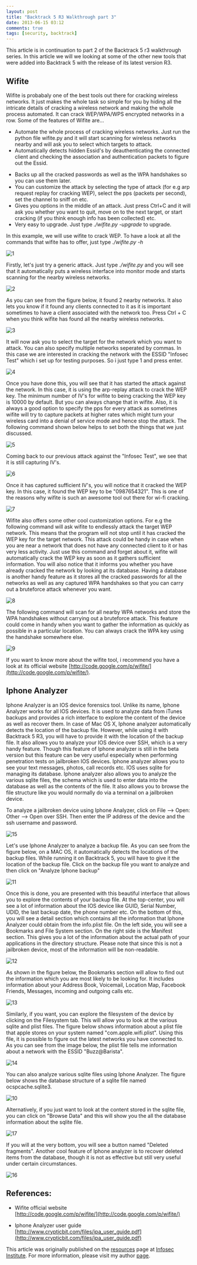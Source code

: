 ```yaml
---
layout: post
title: "Backtrack 5 R3 Walkthrough part 3"
date: 2013-06-15 03:12
comments: true
tags: [security, backtrack]
---
```


This article is in continuation to part 2 of the Backtrack 5 r3 walkthrough series. In this article we will we looking at some of the other new tools that were added into Backtrack 5 with the release of its latest version R3\.


## Wifite

Wifite is probabaly one of the best tools out there for cracking wireless networks. It just makes the whole task so simple for you by hiding all the intricate details of cracking a wireless network and making the whole process automated. It can crack WEP/WPA/WPS encrypted networks in a row. Some of the features of Wifite are...

*   Automate the whole process of cracking wireless networks. Just run the python file wifite.py and it will start scanning for wireless networks nearby and will ask you to select which targets to attack.
*   Automatically detects hidden Essid's by deauthenticating the connected client and checking the association and authentication packets to figure out the Essid.
<!--more-->
*   Backs up all the cracked passwords as well as the WPA handshakes so you can use them later.
*   You can customize the attack by selecting the type of attack (for e.g arp request replay for cracking WEP), select the pps (packets per second), set the channel to sniff on etc.
*   Gives you options in the middle of an attack. Just press Ctrl+C and it will ask you whether you want to quit, move on to the next target, or start cracking (if you think enough info has been collected) etc.
*   Very easy to upgrade. Just type _./wifite.py -upgrade_ to upgrade.

In this example, we will use wifite to crack WEP. To have a look at all the commands that wifite has to offer, just type _./wifite.py -h_

![1]( /images/posts/bt5r3/1.png)

Firstly, let's just try a generic attack. Just type _./wifite.py_ and you will see that it automatically puts a wireless interface into monitor mode and starts scanning for the nearby wireless networks.

![2]( /images/posts/bt5r3/2.png)

As you can see from the figure below, it found 2 nearby networks. It also lets you know if it found any clients connected to it as it is important sometimes to have a client associated with the network too. Press Ctrl + C when you think wifite has found all the nearby wireless networks.

![3]( /images/posts/bt5r3/3.png)

It will now ask you to select the target for the network which you want to attack. You can also specify multiple networks seperated by commas. In this case we are interested in cracking the network with the ESSID "Infosec Test" which i set up for testing purposes. So i just type 1 and press enter.

![4]( /images/posts/bt5r3/4.png)

Once you have done this, you will see that it has started the attack against the network. In this case, it is using the arp-replay attack to crack the WEP key. The minimum number of IV's for wifite to being cracking the WEP key is 10000 by default. But you can always change that in wifite. Also, it is always a good option to specify the pps for every attack as sometimes wifite will try to capture packets at higher rates which might turn your wireless card into a denial of service mode and hence stop the attack. The following command shown below helps to set both the things that we just discussed.

![5]( /images/posts/bt5r3/5.png)

Coming back to our previous attack against the "Infosec Test", we see that it is still capturing IV's.

![6]( /images/posts/bt5r3/6.png)

Once it has captured sufficient IV's, you will notice that it cracked the WEP key. In this case, it found the WEP key to be "0987654321". This is one of the reasons why wifite is such an awesome tool out there for wi-fi cracking.

![7]( /images/posts/bt5r3/7.png)

Wifite also offers some other cool customization options. For e.g the following command will ask wifite to endlessly attack the target WEP network. This means that the program will not stop until it has cracked the WEP key for the target network. This attack could be handy in case when you are near a network that does not have any connected client to it or has very less activity. Just use this command and forget about it, wifite will automatically crack the WEP key as soon as it gathers sufficient information. You will also notice that it informs you whether you have already cracked the network by looking at its database. Having a database is another handy feature as it stores all the cracked passwords for all the networks as well as any captured WPA handshakes so that you can carry out a bruteforce attack whenever you want.

![8]( /images/posts/bt5r3/8.png)

The following command will scan for all nearby WPA networks and store the WPA handshakes without carrying out a bruteforce attack. This feature could come in handy when you want to gather the information as quickly as possible in a particular location. You can always crack the WPA key using the handshake somewhere else.

![9]( /images/posts/bt5r3/9.png)

If you want to know more about the wifite tool, i recommend you have a look at its official website [http://code.google.com/p/wifite/](http://code.google.com/p/wifite/).

## Iphone Analyzer

Iphone Analyzer is an IOS device forensics tool. Unlike its name, Iphone Analyzer works for all IOS devices. It is used to analyze data from iTunes backups and provides a rich interface to explore the content of the device as well as recover them. In case of Mac OS X, Iphone analyzer automatically detects the location of the backup file. However, while using it with Backtrack 5 R3, you will have to provide it with the location of the backup file. It also allows you to analyze your IOS device over SSH, which is a very handy feature. Though this feature of Iphone analyzer is still in the beta version but this feature can be very useful especially when performing penetration tests on jailbroken IOS devices. Iphone analyzer allows you to see your text messages, photos, call records etc. IOS uses sqlite for managing its database. Iphone analyzer also allows you to analyze the various sqlite files, the schema which is used to enter data into the database as well as the contents of the file. It also allows you to browse the file structure like you would normally do via a terminal on a jailbroken device.

To analyze a jailbroken device using Iphone Analyzer, click on File --> Open: Other --> Open over SSH. Then enter the IP address of the device and the ssh username and password.

![15]( /images/posts/bt5r3/15.png)

Let's use Iphone Analyzer to analyze a backup file. As you can see from the figure below, on a MAC OS, it automatically detects the locations of the backup files. While running it on Backtrack 5, you will have to give it the location of the backup file. Click on the backup file you want to analyze and then click on "Analyze Iphone backup"

![11]( /images/posts/bt5r3/11.png)

Once this is done, you are presented with this beautiful interface that allows you to explore the contents of your backup file. At the top-center, you will see a lot of information about the IOS device like GUID, Serial Number, UDID, the last backup date, the phone number etc. On the bottom of this, you will see a detail section which contains all the information that Iphone Analyzer could obtain from the info.plist file. On the left side, you will see a Bookmarks and File System section. On the right side is the Manifest section. This gives you a lot of the information about the actual path of your applications in the directory structure. Please note that since this is not a jailbroken device, most of the information will be non-readable.

![12]( /images/posts/bt5r3/12.png)

As shown in the figure below, the Bookmarks section will allow to find out the information which you are most likely to be looking for. It includes information about your Address Book, Voicemail, Location Map, Facebook Friends, Messages, incoming and outgoing calls etc.

![13]( /images/posts/bt5r3/13.png)

Similarly, if you want, you can explore the filesystem of the device by clicking on the Filesystem tab. This will allow you to look at the various sqlite and plist files. The figure below shows information about a plist file that apple stores on your system named "com.apple.wifi.plist". Using this file, it is possible to figure out the latest networks you have connected to. As you can see from the image below, the plist file tells me information about a network with the ESSID "Buzz@Barista".

![14]( /images/posts/bt5r3/14.png)

You can also analyze various sqlite files using Iphone Analyzer. The figure below shows the database structure of a sqlite file named ocspcache.sqlite3\.

![10]( /images/posts/bt5r3/10.png)

Alternatively, if you just want to look at the content stored in the sqlite file, you can click on "Browse Data" and this will show you the all the database information about the sqlite file.

![17]( /images/posts/bt5r3/17.png)

If you will at the very bottom, you will see a button named "Deleted fragments". Another cool feature of Iphone analyzer is to recover deleted items from the database, though it is not as effective but still very useful under certain circumstances.

![16]( /images/posts/bt5r3/16.png)

## References:

*   Wifite official website  
    [http://code.google.com/p/wifite/](http://code.google.com/p/wifite/)

*   Iphone Analyzer user guide  
    [http://www.crypticbit.com/files/ipa_user_guide.pdf](http://www.crypticbit.com/files/ipa_user_guide.pdf)

This article was originally published on the [resources](http://resources.infosecinstitute.com/) page at [Infosec Institute](http://infosecinstitute.com/). For more information, please visit my author [page](http://resources.infosecinstitute.com/author/prateek/).
